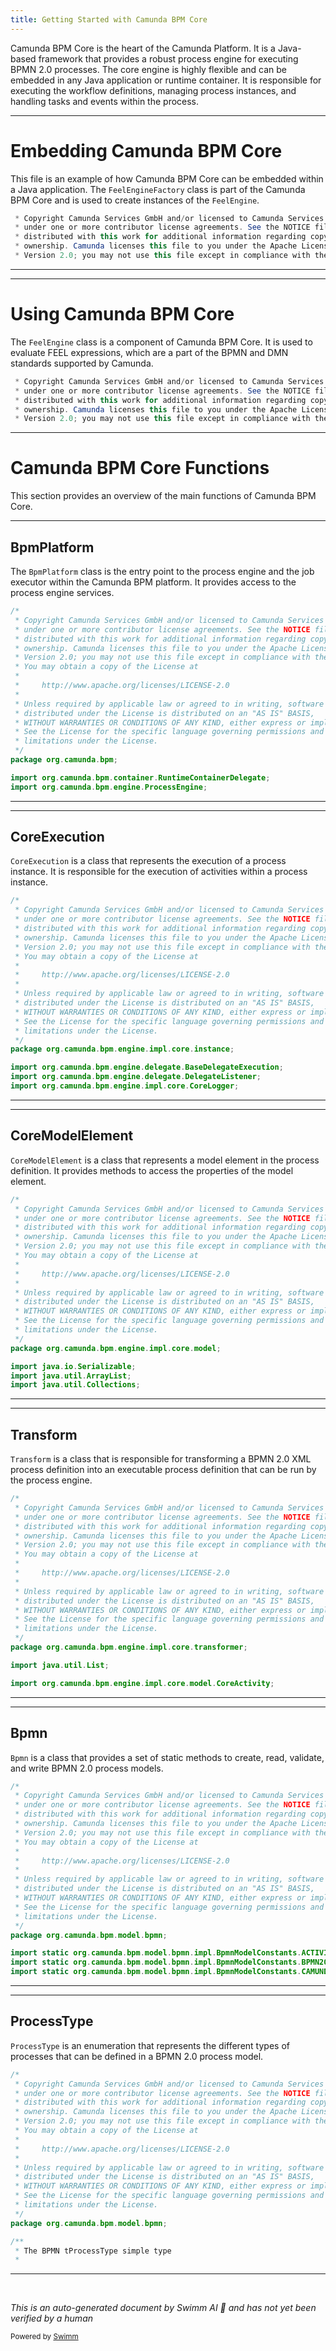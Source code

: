 ```yaml
---
title: Getting Started with Camunda BPM Core
---
```

Camunda BPM Core is the heart of the Camunda Platform. It is a Java-based framework that provides a robust process engine for executing BPMN 2.0 processes. The core engine is highly flexible and can be embedded in any Java application or runtime container. It is responsible for executing the workflow definitions, managing process instances, and handling tasks and events within the process.

<SwmSnippet path="/engine-dmn/feel-api/src/main/java/org/camunda/bpm/dmn/feel/impl/FeelEngineFactory.java" line="2">

---

# Embedding Camunda BPM Core

This file is an example of how Camunda BPM Core can be embedded within a Java application. The `FeelEngineFactory` class is part of the Camunda BPM Core and is used to create instances of the `FeelEngine`.

```java
 * Copyright Camunda Services GmbH and/or licensed to Camunda Services GmbH
 * under one or more contributor license agreements. See the NOTICE file
 * distributed with this work for additional information regarding copyright
 * ownership. Camunda licenses this file to you under the Apache License,
 * Version 2.0; you may not use this file except in compliance with the License.
```

---

</SwmSnippet>

<SwmSnippet path="/engine-dmn/feel-api/src/main/java/org/camunda/bpm/dmn/feel/impl/FeelEngine.java" line="2">

---

# Using Camunda BPM Core

The `FeelEngine` class is a component of Camunda BPM Core. It is used to evaluate FEEL expressions, which are a part of the BPMN and DMN standards supported by Camunda.

```java
 * Copyright Camunda Services GmbH and/or licensed to Camunda Services GmbH
 * under one or more contributor license agreements. See the NOTICE file
 * distributed with this work for additional information regarding copyright
 * ownership. Camunda licenses this file to you under the Apache License,
 * Version 2.0; you may not use this file except in compliance with the License.
```

---

</SwmSnippet>

# Camunda BPM Core Functions

This section provides an overview of the main functions of Camunda BPM Core.

<SwmSnippet path="/engine/src/main/java/org/camunda/bpm/BpmPlatform.java" line="1">

---

## BpmPlatform

The `BpmPlatform` class is the entry point to the process engine and the job executor within the Camunda BPM platform. It provides access to the process engine services.

```java
/*
 * Copyright Camunda Services GmbH and/or licensed to Camunda Services GmbH
 * under one or more contributor license agreements. See the NOTICE file
 * distributed with this work for additional information regarding copyright
 * ownership. Camunda licenses this file to you under the Apache License,
 * Version 2.0; you may not use this file except in compliance with the License.
 * You may obtain a copy of the License at
 *
 *     http://www.apache.org/licenses/LICENSE-2.0
 *
 * Unless required by applicable law or agreed to in writing, software
 * distributed under the License is distributed on an "AS IS" BASIS,
 * WITHOUT WARRANTIES OR CONDITIONS OF ANY KIND, either express or implied.
 * See the License for the specific language governing permissions and
 * limitations under the License.
 */
package org.camunda.bpm;

import org.camunda.bpm.container.RuntimeContainerDelegate;
import org.camunda.bpm.engine.ProcessEngine;

```

---

</SwmSnippet>

<SwmSnippet path="/engine/src/main/java/org/camunda/bpm/engine/impl/core/instance/CoreExecution.java" line="1">

---

## CoreExecution

`CoreExecution` is a class that represents the execution of a process instance. It is responsible for the execution of activities within a process instance.

```java
/*
 * Copyright Camunda Services GmbH and/or licensed to Camunda Services GmbH
 * under one or more contributor license agreements. See the NOTICE file
 * distributed with this work for additional information regarding copyright
 * ownership. Camunda licenses this file to you under the Apache License,
 * Version 2.0; you may not use this file except in compliance with the License.
 * You may obtain a copy of the License at
 *
 *     http://www.apache.org/licenses/LICENSE-2.0
 *
 * Unless required by applicable law or agreed to in writing, software
 * distributed under the License is distributed on an "AS IS" BASIS,
 * WITHOUT WARRANTIES OR CONDITIONS OF ANY KIND, either express or implied.
 * See the License for the specific language governing permissions and
 * limitations under the License.
 */
package org.camunda.bpm.engine.impl.core.instance;

import org.camunda.bpm.engine.delegate.BaseDelegateExecution;
import org.camunda.bpm.engine.delegate.DelegateListener;
import org.camunda.bpm.engine.impl.core.CoreLogger;
```

---

</SwmSnippet>

<SwmSnippet path="/engine/src/main/java/org/camunda/bpm/engine/impl/core/model/CoreModelElement.java" line="1">

---

## CoreModelElement

`CoreModelElement` is a class that represents a model element in the process definition. It provides methods to access the properties of the model element.

```java
/*
 * Copyright Camunda Services GmbH and/or licensed to Camunda Services GmbH
 * under one or more contributor license agreements. See the NOTICE file
 * distributed with this work for additional information regarding copyright
 * ownership. Camunda licenses this file to you under the Apache License,
 * Version 2.0; you may not use this file except in compliance with the License.
 * You may obtain a copy of the License at
 *
 *     http://www.apache.org/licenses/LICENSE-2.0
 *
 * Unless required by applicable law or agreed to in writing, software
 * distributed under the License is distributed on an "AS IS" BASIS,
 * WITHOUT WARRANTIES OR CONDITIONS OF ANY KIND, either express or implied.
 * See the License for the specific language governing permissions and
 * limitations under the License.
 */
package org.camunda.bpm.engine.impl.core.model;

import java.io.Serializable;
import java.util.ArrayList;
import java.util.Collections;
```

---

</SwmSnippet>

<SwmSnippet path="/engine/src/main/java/org/camunda/bpm/engine/impl/core/transformer/Transform.java" line="1">

---

## Transform

`Transform` is a class that is responsible for transforming a BPMN 2.0 XML process definition into an executable process definition that can be run by the process engine.

```java
/*
 * Copyright Camunda Services GmbH and/or licensed to Camunda Services GmbH
 * under one or more contributor license agreements. See the NOTICE file
 * distributed with this work for additional information regarding copyright
 * ownership. Camunda licenses this file to you under the Apache License,
 * Version 2.0; you may not use this file except in compliance with the License.
 * You may obtain a copy of the License at
 *
 *     http://www.apache.org/licenses/LICENSE-2.0
 *
 * Unless required by applicable law or agreed to in writing, software
 * distributed under the License is distributed on an "AS IS" BASIS,
 * WITHOUT WARRANTIES OR CONDITIONS OF ANY KIND, either express or implied.
 * See the License for the specific language governing permissions and
 * limitations under the License.
 */
package org.camunda.bpm.engine.impl.core.transformer;

import java.util.List;

import org.camunda.bpm.engine.impl.core.model.CoreActivity;
```

---

</SwmSnippet>

<SwmSnippet path="/model-api/bpmn-model/src/main/java/org/camunda/bpm/model/bpmn/Bpmn.java" line="1">

---

## Bpmn

`Bpmn` is a class that provides a set of static methods to create, read, validate, and write BPMN 2.0 process models.

```java
/*
 * Copyright Camunda Services GmbH and/or licensed to Camunda Services GmbH
 * under one or more contributor license agreements. See the NOTICE file
 * distributed with this work for additional information regarding copyright
 * ownership. Camunda licenses this file to you under the Apache License,
 * Version 2.0; you may not use this file except in compliance with the License.
 * You may obtain a copy of the License at
 *
 *     http://www.apache.org/licenses/LICENSE-2.0
 *
 * Unless required by applicable law or agreed to in writing, software
 * distributed under the License is distributed on an "AS IS" BASIS,
 * WITHOUT WARRANTIES OR CONDITIONS OF ANY KIND, either express or implied.
 * See the License for the specific language governing permissions and
 * limitations under the License.
 */
package org.camunda.bpm.model.bpmn;

import static org.camunda.bpm.model.bpmn.impl.BpmnModelConstants.ACTIVITI_NS;
import static org.camunda.bpm.model.bpmn.impl.BpmnModelConstants.BPMN20_NS;
import static org.camunda.bpm.model.bpmn.impl.BpmnModelConstants.CAMUNDA_NS;
```

---

</SwmSnippet>

<SwmSnippet path="/model-api/bpmn-model/src/main/java/org/camunda/bpm/model/bpmn/ProcessType.java" line="1">

---

## ProcessType

`ProcessType` is an enumeration that represents the different types of processes that can be defined in a BPMN 2.0 process model.

```java
/*
 * Copyright Camunda Services GmbH and/or licensed to Camunda Services GmbH
 * under one or more contributor license agreements. See the NOTICE file
 * distributed with this work for additional information regarding copyright
 * ownership. Camunda licenses this file to you under the Apache License,
 * Version 2.0; you may not use this file except in compliance with the License.
 * You may obtain a copy of the License at
 *
 *     http://www.apache.org/licenses/LICENSE-2.0
 *
 * Unless required by applicable law or agreed to in writing, software
 * distributed under the License is distributed on an "AS IS" BASIS,
 * WITHOUT WARRANTIES OR CONDITIONS OF ANY KIND, either express or implied.
 * See the License for the specific language governing permissions and
 * limitations under the License.
 */
package org.camunda.bpm.model.bpmn;

/**
 * The BPMN tProcessType simple type
 *
```

---

</SwmSnippet>

&nbsp;

*This is an auto-generated document by Swimm AI 🌊 and has not yet been verified by a human*

<SwmMeta version="3.0.0" repo-id="Z2l0aHViJTNBJTNBQ2l0aS1jYW11bmRhJTNBJTNBZ2lsYWRuYXZvdA==" repo-name="Citi-camunda" doc-type="overview"><sup>Powered by [Swimm](/)</sup></SwmMeta>
